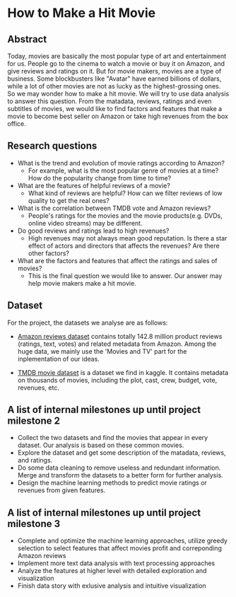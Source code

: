 # How to Make a Hit Movie

## Abstract
Today, movies are basically the most popular type of art and entertainment for us. People go to the cinema to watch a movie or buy it on Amazon, and give reviews and ratings on it. But for movie makers, movies are a type of business. Some blockbusters like "Avatar" have earned billions of dollars, while a lot of other movies are not as lucky as the highest-grossing ones. So we may wonder how to make a hit movie. We will try to use data analysis to answer this question. From the matadata, reviews, ratings and even subtitles of movies, we would like to find factors and features that make a movie to become best seller on Amazon or take high revenues from the box office.  

## Research questions
- What is the trend and evolution of movie ratings according to Amazon?
  - For example, what is the most popular genre of movies at a time? How do the popularity change from time to time?
- What are the features of helpful reviews of a movie?
  - What kind of reviews are helpful? How can we filter reviews of low quality to get the real ones?
- What is the correlation between TMDB vote and Amazon reviews?
  - People's ratings for the movies and the movie products(e.g. DVDs, online video streams) may be different.
- Do good reviews and ratings lead to high revenues?
  - High revenues may not always mean good reputation. Is there a star effect of actors and directors that affects the revenues? Are there other factors?
- What are the factors and features that affect the ratings and sales of movies?
  - This is the final question we would like to answer. Our answer may help movie makers make a hit movie.



## Dataset
For the project, the datasets we analyse are as follows:

- [Amazon reviews dataset](http://jmcauley.ucsd.edu/data/amazon/index.html) contains totally 142.8 million product reviews (ratings, text, votes) and related metadata from Amazon. Among the huge data, we mainly use the 'Movies and TV' part for the inplementation of our ideas.

- [TMDB movie dataset](https://www.kaggle.com/tmdb/tmdb-movie-metadata) is a dataset we find in kaggle. It contains metadata on thousands of movies, including the plot, cast, crew, budget, vote, revenues, etc.




## A list of internal milestones up until project milestone 2
- Collect the two datasets and find the movies that appear in every dataset. Our analysis is based on these common movies.
- Explore the dataset and get some description of the matadata, reviews, and ratings.
- Do some data cleaning to remove useless and redundant information. Merge and transform the datasets to a better form for further analysis.
- Design the machine learning methods to predict movie ratings or revenues from given features.

## A list of internal milestones up until project milestone 3

- Complete and optimize the machine learning approaches, utilize greedy selection to select features that affect movies profit and correponding Amazon reviews
- Implement more text data analysis with text processing approaches
- Analyze the features at higher level with detailed exploration and visualization
- Finish data story with exlusive analysis and intuitive visualization
